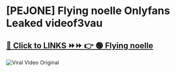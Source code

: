 
 # [PEJONE] Flying noelle Onlyfans Leaked videof3vau

## <h2><a href="https://clipsfans.com/Flying_noelle&ref=git">🔗 Click to LINKS ⏩⏩ 👉 🟢 Flying noelle </a></h2>

<a href="https://clipsfans.com/Flying_noelle&ref=git" rel="nofollow" data-target="animated-image.originalLink"><img src="https://i.ibb.co.com/xMMVF88/686577567.gif" alt="Viral Video Original" style="max-width: 100%; display: inline-block;" data-target="animated-image.originalImage"></a>

